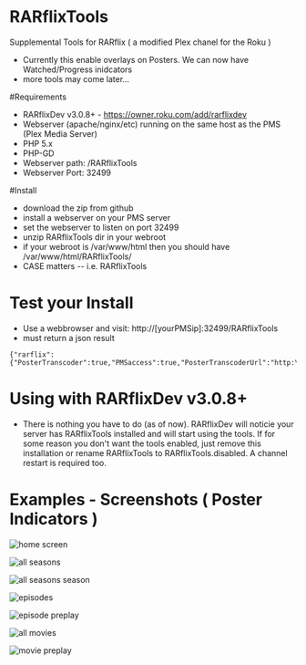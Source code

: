RARflixTools
============

Supplemental Tools for RARflix ( a modified Plex chanel for the Roku )

* Currently this enable overlays on Posters. We can now have Watched/Progress inidcators
* more tools may come later...


#Requirements

* RARflixDev v3.0.8+ - https://owner.roku.com/add/rarflixdev
* Webserver (apache/nginx/etc) running on the same host as the PMS (Plex Media Server)
* PHP 5.x
* PHP-GD
* Webserver path: /RARflixTools
* Webserver Port: 32499


#Install
* download the zip from github
* install a webserver on your PMS server
* set the webserver to listen on port 32499
* unzip RARflixTools dir in your webroot 
* if your webroot is /var/www/html then you should have /var/www/html/RARflixTools/
* CASE matters -- i.e. RARflixTools

# Test your Install
* Use a webbrowser and visit: http://[yourPMSip]:32499/RARflixTools  
* must return a json result
```
{"rarflix":{"PosterTranscoder":true,"PMSaccess":true,"PosterTranscoderUrl":"http:\/\/youPMSip:32499\/RARflixTools\/poster.php"}}
```

# Using with RARflixDev v3.0.8+
* There is nothing you have to do (as of now). RARflixDev will noticie your server has RARflixTools installed and will start using the tools. If for some reason you don't want the tools enabled, just remove this installation or rename RARflixTools to RARflixTools.disabled. A channel restart is required too. 


# Examples - Screenshots ( Poster Indicators )

![home screen](https://raw.github.com/ljunkie/RARflixTools/master/examples/PosterIndicators/1.home_screen.jpg)

![all seasons](https://raw.github.com/ljunkie/RARflixTools/master/examples/PosterIndicators/2.all_seasons.jpg)

![all seasons season](https://raw.github.com/ljunkie/RARflixTools/master/examples/PosterIndicators/5.all_seasons_season.jpg)

![episodes](https://raw.github.com/ljunkie/RARflixTools/master/examples/PosterIndicators/3.all_seasons_episodes.jpg)

![episode preplay](https://raw.github.com/ljunkie/RARflixTools/master/examples/PosterIndicators/4.all_seasons_episodes_preplay.jpg)

![all movies](https://raw.github.com/ljunkie/RARflixTools/master/examples/PosterIndicators/6.movie_rows.jpg)

![movie preplay](https://raw.github.com/ljunkie/RARflixTools/master/examples/PosterIndicators/7.movie_preplay.jpg)
